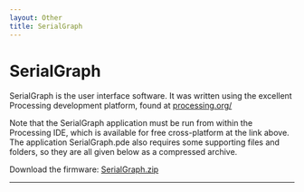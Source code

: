 ```yaml
---
layout: Other
title: SerialGraph
---
```


SerialGraph
===========

SerialGraph is the user interface software. It was written using the excellent Processing development platform, found at [processing.org/](https://processing.org/)

Note that the SerialGraph application must be run from within the Processing IDE, which is available for free cross-platform at the link above. The application SerialGraph.pde also requires some supporting files and folders, so they are all given below as a compressed archive.

Download the firmware: [SerialGraph.zip](https://github.com/RowleyLab/Particle-Sizer/raw/master/SerialGraph/SerialGraph.zip)

---
